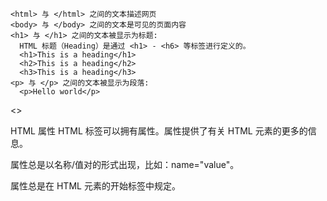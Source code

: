     <html> 与 </html> 之间的文本描述网页
    <body> 与 </body> 之间的文本是可见的页面内容
    <h1> 与 </h1> 之间的文本被显示为标题:  
      HTML 标题（Heading）是通过 <h1> - <h6> 等标签进行定义的。
      <h1>This is a heading</h1>
      <h2>This is a heading</h2>
      <h3>This is a heading</h3>
    <p> 与 </p> 之间的文本被显示为段落:
      <p>Hello world</p>
<>















HTML 属性
HTML 标签可以拥有属性。属性提供了有关 HTML 元素的更多的信息。

属性总是以名称/值对的形式出现，比如：name="value"。

属性总是在 HTML 元素的开始标签中规定。
